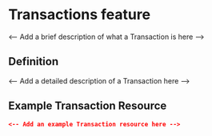 # Transactions feature
	
<-- Add a brief description of what a Transaction is here -->

## Definition

<-- Add a detailed description of a Transaction here -->

## Example Transaction Resource

```json
<-- Add an example Transaction resource here -->
```
